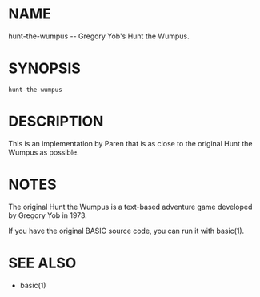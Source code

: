 # NAME
hunt-the-wumpus -- Gregory Yob's Hunt the Wumpus.

# SYNOPSIS

    hunt-the-wumpus

# DESCRIPTION
This is an implementation by Paren that is as close to the original Hunt the Wumpus as possible.

# NOTES
The original Hunt the Wumpus is a text-based adventure game developed by Gregory Yob in 1973.

If you have the original BASIC source code, you can run it with basic(1).

# SEE ALSO
- basic(1)
